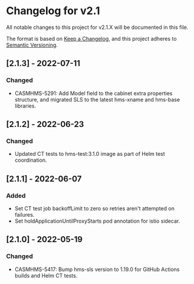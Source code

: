 # Changelog for v2.1

All notable changes to this project for v2.1.X will be documented in this file.

The format is based on [Keep a Changelog](https://keepachangelog.com/en/1.0.0/),
and this project adheres to [Semantic Versioning](https://semver.org/spec/v2.0.0.html).

## [2.1.3] - 2022-07-11

### Changed
- CASMHMS-5291: Add Model field to the cabinet extra properties structure, and migrated SLS to the latest hms-xname and hms-base libraries.

## [2.1.2] - 2022-06-23
### Changed
- Updated CT tests to hms-test:3.1.0 image as part of Helm test coordination.

## [2.1.1] - 2022-06-07
### Added
- Set CT test job backoffLimit to zero so retries aren't attempted on failures.
- Set holdApplicationUntilProxyStarts pod annotation for istio sidecar.

## [2.1.0] - 2022-05-19
### Changed
- CASMHMS-5417: Bump hms-sls version to 1.19.0 for GitHub Actions builds and Helm CT tests.